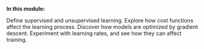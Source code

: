 **In this module:**

Define supervised and unsupervised learning.
Explore how cost functions affect the learning process.
Discover how models are optimized by gradient descent.
Experiment with learning rates, and see how they can affect training.

